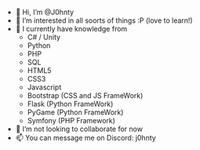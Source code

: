 - 👋 Hi, I’m @J0hnty
- 👀 I’m interested in all soorts of things :P (love to learn!)
- 🌱 I currently have knowledge from 
   * C# / Unity
   * Python
   * PHP
   * SQL
   * HTML5
   * CSS3
   * Javascript
   * Bootstrap (CSS and JS FrameWork)
   * Flask (Python FrameWork)
   * PyGame (Python FrameWork)
   * Symfony (PHP Framework)
- 💞️ I’m not looking to collaborate for now
- 📫 You can message me on Discord: j0hnty

<!---
J0hnty/J0hnty is a ✨ special ✨ repository because its `README.md` (this file) appears on your GitHub profile.
You can click the Preview link to take a look at your changes.
--->
